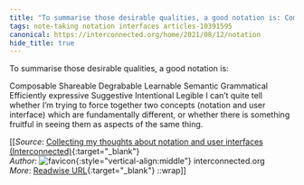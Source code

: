 ```yaml
---
title: "To summarise those desirable qualities, a good notation is: Composable ..."
tags: note-taking notation interfaces articles-10391595
canonical: https://interconnected.org/home/2021/08/12/notation
hide_title: true
---
```


To summarise those desirable qualities, a good notation is:

Composable
Shareable
Degrabable
Learnable
Semantic
Grammatical
Efficiently expressive
Suggestive
Intentional
Legible
I can’t quite tell whether I’m trying to force together two concepts (notation and user interface) which are fundamentally different, or whether there is something fruitful in seeing them as aspects of the same thing.


[[_Source_: [Collecting my thoughts about notation and user interfaces (Interconnected)](https://interconnected.org/home/2021/08/12/notation){:target="_blank"}<br>
_Author_: ![favicon](https://s2.googleusercontent.com/s2/favicons?domain=interconnected.org){:style="vertical-align:middle"} interconnected.org<br>
_More_: [Readwise URL](https://readwise.io/open/212474425){:target="_blank"}
::wrap]]
